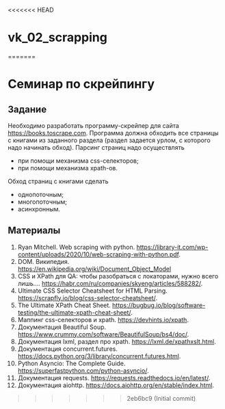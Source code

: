<<<<<<< HEAD
# vk_02_scrapping
=======
# Семинар по скрейпингу

## Задание
Необходимо разработать программу-скрейпер для сайта https://books.toscrape.com.
Программа должна обходить все страницы с книгами из заданного раздела (раздел задается урлом, с которого надо начинать обход).
Парсинг страниц надо осуществлять
* при помощи механизма css-селекторов;
* при помощи механизма xpath-ов.

Обход страниц с книгами сделать
* однопоточным;
* многопоточным;
* асинхронным.

## Материалы
1. Ryan Mitchell. Web scraping with python. https://library-it.com/wp-content/uploads/2020/10/web-scraping-with-python.pdf.
2. DOM. Википедия. https://en.wikipedia.org/wiki/Document_Object_Model
3. CSS и XPath для QA: чтобы разобраться с локаторами, нужно всего лишь…. https://habr.com/ru/companies/skyeng/articles/588282/.
4. Ultimate CSS Selector Cheatsheet for HTML Parsing. https://scrapfly.io/blog/css-selector-cheatsheet/.
5. The Ultimate XPath Cheat Sheet. https://bugbug.io/blog/software-testing/the-ultimate-xpath-cheat-sheet/.
6. Маппинг css-селекторов и xpath. https://devhints.io/xpath.
7. Документация Beautiful Soup. https://www.crummy.com/software/BeautifulSoup/bs4/doc/.
8. Документация lxml, раздел про xpath. https://lxml.de/xpathxslt.html.
9. Документация concurrent.futures. https://docs.python.org/3/library/concurrent.futures.html.
10. Python Asyncio: The Complete Guide. https://superfastpython.com/python-asyncio/.
11. Документация requests. https://requests.readthedocs.io/en/latest/.
12. Документация aiohttp. https://docs.aiohttp.org/en/stable/index.html.
>>>>>>> 2eb6bc9 (Initial commit)
